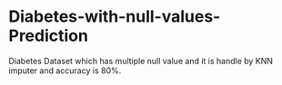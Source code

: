 # Diabetes-with-null-values-Prediction
Diabetes Dataset which has multiple null value and it is handle by KNN imputer and accuracy is 80%.

